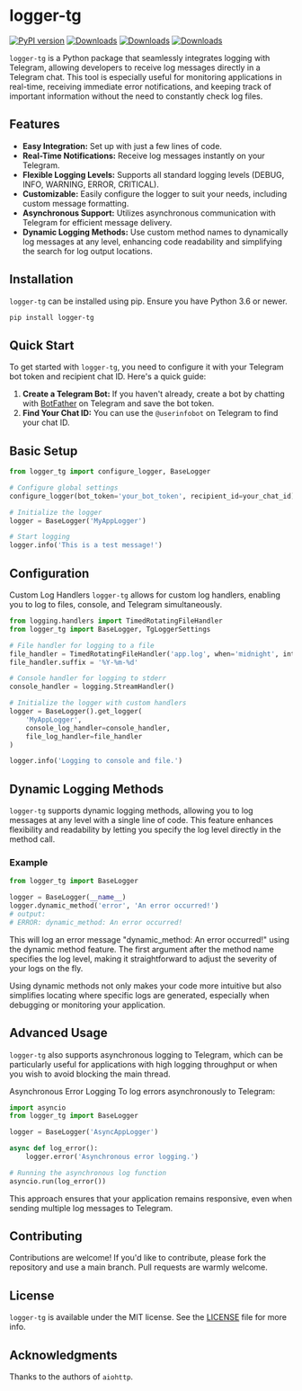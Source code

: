 # logger-tg
[![PyPI version](https://badge.fury.io/py/logger-tg.svg)](https://badge.fury.io/py/logger-tg)
[![Downloads](https://pepy.tech/badge/logger-tg)](https://pepy.tech/project/logger-tg)
[![Downloads](https://pepy.tech/badge/logger-tg/month)](https://pepy.tech/project/logger-tg)
[![Downloads](https://pepy.tech/badge/logger-tg/week)](https://pepy.tech/project/logger-tg)

`logger-tg` is a Python package that seamlessly integrates logging with Telegram, allowing developers to receive log messages directly in a Telegram chat. This tool is especially useful for monitoring applications in real-time, receiving immediate error notifications, and keeping track of important information without the need to constantly check log files.

## Features
- **Easy Integration:** Set up with just a few lines of code.
- **Real-Time Notifications:** Receive log messages instantly on your Telegram.
- **Flexible Logging Levels:** Supports all standard logging levels (DEBUG, INFO, WARNING, ERROR, CRITICAL).
- **Customizable:** Easily configure the logger to suit your needs, including custom message formatting.
- **Asynchronous Support:** Utilizes asynchronous communication with Telegram for efficient message delivery.
- **Dynamic Logging Methods:** Use custom method names to dynamically log messages at any level, enhancing code readability and simplifying the search for log output locations.

## Installation
`logger-tg` can be installed using pip. Ensure you have Python 3.6 or newer.

```bash
pip install logger-tg
```

## Quick Start
To get started with `logger-tg`, you need to configure it with your Telegram bot token and recipient chat ID. Here's a quick guide:

1. **Create a Telegram Bot:** If you haven't already, create a bot by chatting with [BotFather](https://t.me/botfather) on Telegram and save the bot token.
2. **Find Your Chat ID:** You can use the `@userinfobot` on Telegram to find your chat ID.

## Basic Setup
```python
from logger_tg import configure_logger, BaseLogger

# Configure global settings
configure_logger(bot_token='your_bot_token', recipient_id=your_chat_id)

# Initialize the logger
logger = BaseLogger('MyAppLogger')

# Start logging
logger.info('This is a test message!')
```

## Configuration
Custom Log Handlers
`logger-tg` allows for custom log handlers, enabling you to log to files, console, and Telegram simultaneously.

```python
from logging.handlers import TimedRotatingFileHandler
from logger_tg import BaseLogger, TgLoggerSettings

# File handler for logging to a file
file_handler = TimedRotatingFileHandler('app.log', when='midnight', interval=1)
file_handler.suffix = '%Y-%m-%d'

# Console handler for logging to stderr
console_handler = logging.StreamHandler()

# Initialize the logger with custom handlers
logger = BaseLogger().get_logger(
    'MyAppLogger',
    console_log_handler=console_handler,
    file_log_handler=file_handler
)

logger.info('Logging to console and file.')
```

## Dynamic Logging Methods
`logger-tg` supports dynamic logging methods, allowing you to log messages at any level with a single line of code. This feature enhances flexibility and readability by letting you specify the log level directly in the method call.

### Example
```python
from logger_tg import BaseLogger

logger = BaseLogger(__name__)
logger.dynamic_method('error', 'An error occurred!')
# output:
# ERROR: dynamic_method: An error occurred!
```
This will log an error message "dynamic_method: An error occurred!" using the dynamic method feature. The first argument after the method name specifies the log level, making it straightforward to adjust the severity of your logs on the fly.

Using dynamic methods not only makes your code more intuitive but also simplifies locating where specific logs are generated, especially when debugging or monitoring your application.

## Advanced Usage
`logger-tg` also supports asynchronous logging to Telegram, which can be particularly useful for applications with high logging throughput or when you wish to avoid blocking the main thread.

Asynchronous Error Logging
To log errors asynchronously to Telegram:

```python
import asyncio
from logger_tg import BaseLogger

logger = BaseLogger('AsyncAppLogger')

async def log_error():
    logger.error('Asynchronous error logging.')

# Running the asynchronous log function
asyncio.run(log_error())
```
This approach ensures that your application remains responsive, even when sending multiple log messages to Telegram.

## Contributing
Contributions are welcome! If you'd like to contribute, please fork the repository and use a main branch. Pull requests are warmly welcome.

## License
`logger-tg` is available under the MIT license. See the [LICENSE](LICENSE) file for more info.

## Acknowledgments
Thanks to the authors of `aiohttp`.
